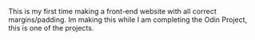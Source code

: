 This is my first time making a front-end website with all correct margins/padding. Im making this while I am completing the Odin Project, this is one of the projects.
